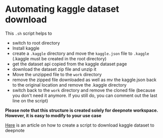 # Automating kaggle dataset download

This `.sh` script helps to 
- switch to root directory
- Install kaggle
- create a `.kaggle` directory and move the `kaggle.json` file to `.kaggle` (.kaggle must be created in the root directory)
- get the dataset api copied from the kaggle dataset page
- download the dataset zip file and unzip it
- Move the unzipped file to the `work` directory
- remove the zipped file downloaded as well as mv the kaggle.json back to the original location and  remove the .kaggle directory
- switch back to the `work` directory and remove the cloned file (because you don't need it anymore. If you still do, you can comment out the last line on the script)

**Please note that this structure is created solely for deepnote workspace. However, it is easy to modify to your use case**

[Here](https://towardsdatascience.com/downloading-kaggle-dataset-to-deepnote-edc938df1b0) is an article on how to create a script to download kaggle dataset to deepnote
